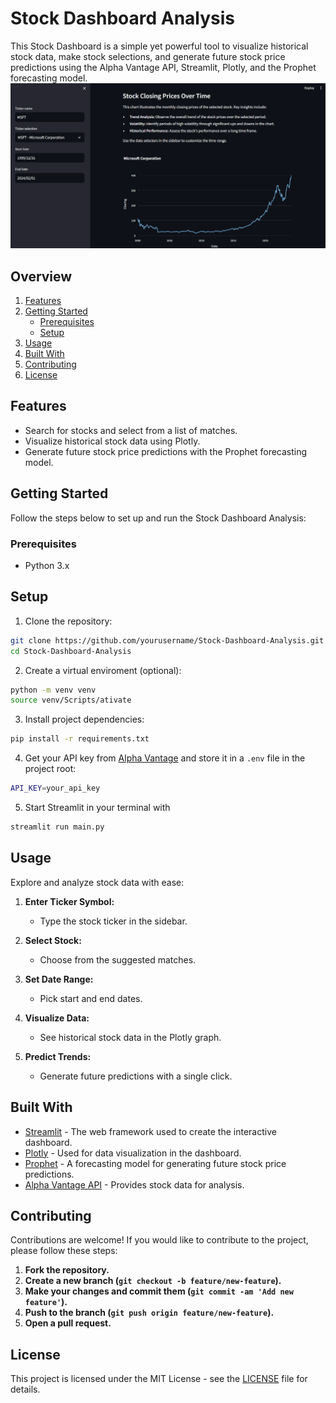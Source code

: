 # Stock Dashboard Analysis

This Stock Dashboard is a simple yet powerful tool to visualize historical stock data, make stock selections, and generate future stock price predictions using the Alpha Vantage API, Streamlit, Plotly, and the Prophet forecasting model.
![Preview](preview.png)
## Overview

1. [Features](#features)
2. [Getting Started](#getting-started)
    - [Prerequisites](#prerequisites)
    - [Setup](#setup)
3. [Usage](#usage)
4. [Built With](#built-with)
5. [Contributing](#contributing)
6. [License](#license)

## Features

- Search for stocks and select from a list of matches.
- Visualize historical stock data using Plotly.
- Generate future stock price predictions with the Prophet forecasting model.

## Getting Started

Follow the steps below to set up and run the Stock Dashboard Analysis:

### Prerequisites

- Python 3.x

## Setup

1. Clone the repository:
```bash
git clone https://github.com/yourusername/Stock-Dashboard-Analysis.git
cd Stock-Dashboard-Analysis
```
2. Create a virtual enviroment (optional):
```bash
python -m venv venv
source venv/Scripts/ativate
```
3. Install project dependencies:
```bash
pip install -r requirements.txt
```
4. Get your API key from [Alpha Vantage](https://www.alphavantage.co/support/#api-key) and store it in a `.env` file in the project root:
```bash
API_KEY=your_api_key
```
5. Start Streamlit in your terminal with
```bash
streamlit run main.py
```

## Usage

Explore and analyze stock data with ease:

1. **Enter Ticker Symbol:**
   - Type the stock ticker in the sidebar.

2. **Select Stock:**
   - Choose from the suggested matches.

3. **Set Date Range:**
   - Pick start and end dates.

4. **Visualize Data:**
   - See historical stock data in the Plotly graph.

5. **Predict Trends:**
   - Generate future predictions with a single click.

## Built With

- [Streamlit](https://streamlit.io/) - The web framework used to create the interactive dashboard.
- [Plotly](https://plotly.com/python/) - Used for data visualization in the dashboard.
- [Prophet](https://facebook.github.io/prophet/) - A forecasting model for generating future stock price predictions.
- [Alpha Vantage API](https://www.alphavantage.co/) - Provides stock data for analysis.

## Contributing

Contributions are welcome! If you would like to contribute to the project, please follow these steps:

1. **Fork the repository.**
2. **Create a new branch (`git checkout -b feature/new-feature`).**
3. **Make your changes and commit them (`git commit -am 'Add new feature'`).**
4. **Push to the branch (`git push origin feature/new-feature`).**
5. **Open a pull request.**

## License

This project is licensed under the MIT License - see the [LICENSE](LICENSE) file for details.
